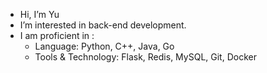 - Hi, I’m Yu
- I’m interested in back-end development.
- I am proficient in :
  - Language: Python, C++, Java, Go
  - Tools & Technology: Flask, Redis, MySQL, Git, Docker

<!---
redpandaQAQ/redpandaQAQ is a ✨ special ✨ repository because its `README.md` (this file) appears on your GitHub profile.
You can click the Preview link to take a look at your changes.
--->
